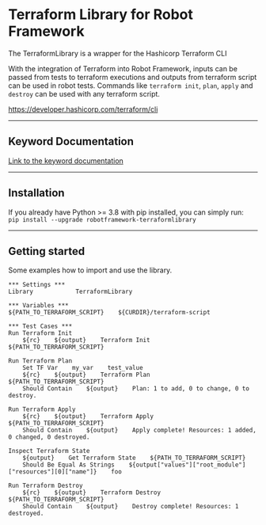 
# Terraform Library for Robot Framework

The TerraformLibrary is a wrapper for the Hashicorp Terraform CLI

With the integration of Terraform into Robot Framework, inputs can be passed from tests to terraform executions and outputs from 
terraform script can be used in robot tests. Commands like ``terraform init``, ``plan``, ``apply`` and ``destroy`` can be used 
with any terraform script. 

https://developer.hashicorp.com/terraform/cli

---
## Keyword Documentation
[Link to the keyword documentation](https://nilsty.github.io/robotframework-terraformlibrary/terraformlibrary.html)

---
## Installation
If you already have Python >= 3.8 with pip installed, you can simply run:  
`pip install --upgrade robotframework-terraformlibrary`

---
## Getting started
Some examples how to import and use the library.

``` robotframework
*** Settings ***
Library            TerraformLibrary

*** Variables ***
${PATH_TO_TERRAFORM_SCRIPT}    ${CURDIR}/terraform-script

*** Test Cases ***
Run Terraform Init
    ${rc}    ${output}    Terraform Init    ${PATH_TO_TERRAFORM_SCRIPT}

Run Terraform Plan
    Set TF Var    my_var    test_value
    ${rc}    ${output}    Terraform Plan    ${PATH_TO_TERRAFORM_SCRIPT}
    Should Contain    ${output}    Plan: 1 to add, 0 to change, 0 to destroy.

Run Terraform Apply
    ${rc}    ${output}    Terraform Apply    ${PATH_TO_TERRAFORM_SCRIPT}
    Should Contain    ${output}    Apply complete! Resources: 1 added, 0 changed, 0 destroyed.

Inspect Terraform State
    ${output}    Get Terraform State    ${PATH_TO_TERRAFORM_SCRIPT}
    Should Be Equal As Strings    ${output["values"]["root_module"]["resources"][0]["name"]}    foo

Run Terraform Destroy
    ${rc}    ${output}    Terraform Destroy    ${PATH_TO_TERRAFORM_SCRIPT}
    Should Contain    ${output}    Destroy complete! Resources: 1 destroyed.
```


